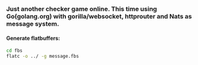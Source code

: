 ### Just another checker game online. This time using Go(golang.org) with gorilla/websocket, httprouter and Nats as message system.


#### Generate flatbuffers:

```bash
cd fbs
flatc -o ../ -g message.fbs
```
